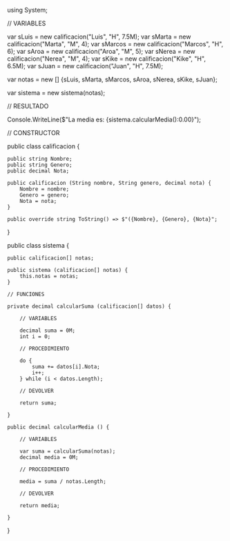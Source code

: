 using System;

//  VARIABLES

var sLuis = new calificacion("Luis", "H", 7.5M);
var sMarta = new calificacion("Marta", "M", 4);
var sMarcos = new calificacion("Marcos", "H", 6);
var sAroa = new calificacion("Aroa", "M", 5);
var sNerea = new calificacion("Nerea", "M", 4);
var sKike = new calificacion("Kike", "H", 6.5M);
var sJuan = new calificacion("Juan", "H", 7.5M);

var notas = new [] {sLuis, sMarta, sMarcos, sAroa, sNerea, sKike, sJuan};

var sistema = new sistema(notas);

// RESULTADO

Console.WriteLine($"La media es: {sistema.calcularMedia():0.00}");

//  CONSTRUCTOR 

public class calificacion {

    public string Nombre;
    public string Genero;
    public decimal Nota;

    public calificacion (String nombre, String genero, decimal nota) {
        Nombre = nombre;
        Genero = genero;
        Nota = nota;
    }

    public override string ToString() => $"({Nombre}, {Genero}, {Nota}";
}

public class sistema {

    public calificacion[] notas;

    public sistema (calificacion[] notas) {
        this.notas = notas;
    }

    // FUNCIONES

    private decimal calcularSuma (calificacion[] datos) {

        // VARIABLES

        decimal suma = 0M;
        int i = 0;

        // PROCEDIMIENTO

        do {
            suma += datos[i].Nota;
            i++;
        } while (i < datos.Length);

        // DEVOLVER

        return suma;

    }

    public decimal calcularMedia () {

        // VARIABLES

        var suma = calcularSuma(notas);
        decimal media = 0M;

        // PROCEDIMIENTO

        media = suma / notas.Length;

        // DEVOLVER

        return media;

    }

}